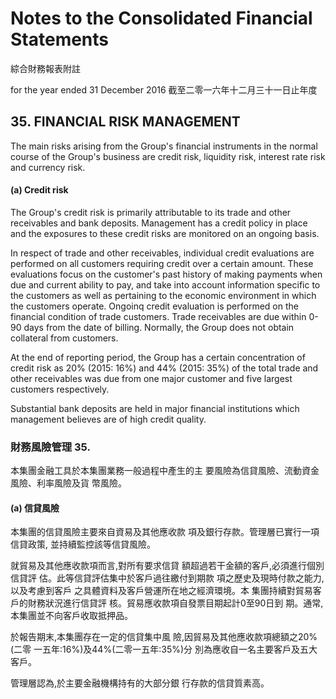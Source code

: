 # Notes to the Consolidated Financial Statements

綜合財務報表附註

for the year ended 31 December 2016 截至二零一六年十二月三十一日止年度

## 35. FINANCIAL RISK MANAGEMENT

The main risks arising from the Group's financial instruments in the normal course of the Group's business are credit risk, liquidity risk, interest rate risk and currency risk.

#### (a) Credit risk

The Group's credit risk is primarily attributable to its trade and other receivables and bank deposits. Management has a credit policy in place and the exposures to these credit risks are monitored on an ongoing basis.

In respect of trade and other receivables, individual credit evaluations are performed on all customers requiring credit over a certain amount. These evaluations focus on the customer's past history of making payments when due and current ability to pay, and take into account information specific to the customers as well as pertaining to the economic environment in which the customers operate. Ongoinq credit evaluation is performed on the financial condition of trade customers. Trade receivables are due within 0-90 days from the date of billing. Normally, the Group does not obtain collateral from customers.

At the end of reporting period, the Group has a certain concentration of credit risk as 20% (2015: 16%) and 44% (2015: 35%) of the total trade and other receivables was due from one major customer and five largest customers respectively.

Substantial bank deposits are held in major financial institutions which management believes are of high credit quality.

### 財務風險管理 35.

本集團金融工具於本集團業務一般過程中產生的主 要風險為信貸風險、流動資金風險、利率風險及貨 幣風險。

#### (a) 信貸風險

本集團的信貸風險主要來自資易及其他應收款 項及銀行存款。管理層已實行一項信貸政策, 並持續監控該等信貸風險。

就貿易及其他應收款項而言,對所有要求信貸 額超過若干金額的客戶,必須進行個別信貸評 估。此等信貸評估集中於客戶過往繳付到期款 項之歷史及現時付款之能力,以及考慮到客戶 之具體資料及客戶營運所在地之經濟環境。本 集團持續對貿易客戶的財務狀況進行信貸評 核。貿易應收款項自發票目期起計0至90日到 期。通常,本集團並不向客戶收取抵押品。

於報告期末,本集團存在一定的信貸集中風 險,因貿易及其他應收款項總額之20%(二零 一五年:16%)及44%(二零一五年:35%)分 別為應收自一名主要客戶及五大客戶。

管理層認為,於主要金融機構持有的大部分銀 行存款的信貸質素高。